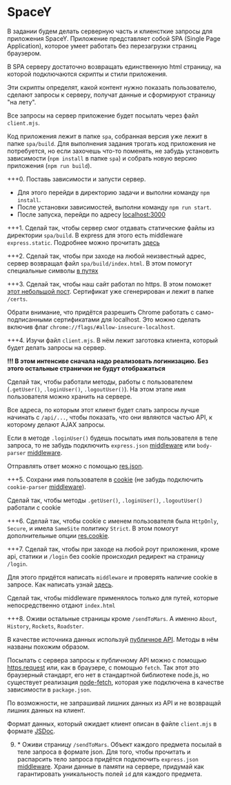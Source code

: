 # SpaceY

В задании будем делать серверную часть и клиенсткие запросы для приложения SpaceY. Приложение представляет собой SPA (Single Page Application), которое умеет работать без перезагрузки страниц браузером.

В SPA серверу достаточно возвращать единственную html страницу, на которой подключаются скрипты и стили приложения.

Эти скрипты определят, какой контент нужно показать пользователю, сделают запросы к серверу, получат данные и сформируют страницу "на лету".

Все запросы на сервер приложение будет посылать через файл `client.mjs`.

Код приложения лежит в папке `spa`, собранная версия уже лежит в папке `spa/build`. Для выполнения задания трогать код приложения не потребуется, но если захочешь что-то поменять, не забудь установить зависимости (`npm install` в папке `spa`) и собрать новую версию приложения (`npm run build`).

+++0. Поставь зависимости и запусти сервер.

- Для этого перейди в директорию задачи и выполни команду `npm install`.
- После установки зависимостей, выполни команду `npm run start`.
- После запуска, перейди по адресу [localhost:3000](http://localhost:3000)

+++1. Сделай так, чтобы сервер смог отдавать статические файлы из директории `spa/build`. В express для этого есть middleware `express.static`. Подробнее можно прочитать [здесь](https://expressjs.com/en/starter/static-files.html)

+++2. Сделай так, чтобы при заходе на любой неизвестный адрес, сервер возвращал файл `spa/build/index.html`. В этом помогут специальные символы [в путях](https://expressjs.com/en/guide/routing.html#route-paths)

+++3. Сделай так, чтобы наш сайт работал по https. В этом поможет [этот небольшой пост](https://timonweb.com/posts/running-expressjs-server-over-https/). Сертификат уже сгенерирован и лежит в папке `/certs`.

Обрати внимание, что придётся разрешить Chrome работать с само-подписанными сертификатами для localhost. Это можно сделать включив флаг `chrome://flags/#allow-insecure-localhost`.

+++4. Изучи файл `client.mjs`. В нём лежит заготовка клиента, который будет делать запросы на сервер.

**!!! В этом интенсиве сначала надо реализовать логинизацию. Без этого остальные странички не будут отображаться**

Сделай так, чтобы работали методы, работы с пользователем (`.getUser()`, `.loginUser()`, `.logoutUser()`). На этом этапе имя пользователя можно хранить на сервере.

Все адреса, по которым этот клиент будет слать запросы лучше начинать с `/api/...`, чтобы показать, что они являются частью API, к которому делают AJAX запросы.

Если в методе `.loginUser()` будешь посылать имя пользователя в теле запроса, то не забудь подключить `express.json` [middleware](https://expressjs.com/en/4x/api.html#express.json) или `body-parser` [middleware](https://expressjs.com/en/resources/middleware/body-parser.html).

Отправлять ответ можно с помощью [res.json](https://expressjs.com/en/4x/api.html#res.json).

+++5. Сохрани имя пользователя в [cookie](https://expressjs.com/en/4x/api.html#req.cookies) (не забудь подключить `cookie-parser` [middleware](https://expressjs.com/en/resources/middleware/cookie-parser.html)).

Сделай так, чтобы методы `.getUser()`, `.loginUser()`, `.logoutUser()` работали с cookie

+++6. Сделай так, чтобы cookie с именем пользователя была `HttpOnly`, `Secure`, и имела `SameSite` политику `Strict`. В этом помогут дополнительные опции [res.cookie](https://expressjs.com/en/4x/api.html#res.cookie).

+++7. Сделай так, чтобы при заходе на любой роут приложения, кроме api, статики и `/login` без cookie происходил редирект на страницу `/login`.

Для этого придётся написать `middleware` и проверять наличие cookie в запросе. Как написать узнай [здесь](https://expressjs.com/en/guide/writing-middleware.html).

Сделай так, чтобы middleware применялось только для путей, которые непосредственно отдают `index.html`

+++8. Оживи остальные страницы кроме `/sendToMars`. А именно `About`, `History`, `Rockets`, `Roadster`.

В качестве источника данных используй [публичное API](https://docs.spacexdata.com/). Методы в нём названы похожим образом.

Посылать с сервера запросы к публичному API можно с помощью [https.request](https://nodejs.org/api/https.html#https_https_request_url_options_callback) или, как в браузере, с помощью `fetch`. Так этот это браузерный стандарт, его нет в стандартной библиотеке node.js, но существует реализация [node-fetch](https://github.com/bitinn/node-fetch), которая уже подключена в качестве зависимости в `package.json`.

По возможности, не запрашивай лишних данных из API и не возвращай лишних данных на клиент.

Формат данных, который ожидает клиент описан в файле `client.mjs` в формате [JSDoc](https://jsdoc.app/).

9. \* Оживи страницу `/sendToMars`. Объект каждого предмета посылай в теле запроса в формате json. Для того, чтобы прочитать и распарсить тело запроса придётся подключить `express.json` [middleware](https://expressjs.com/en/4x/api.html#express.json). Храни данные в памяти на сервере, придумай как гарантировать уникальность полей `id` для каждого предмета.
